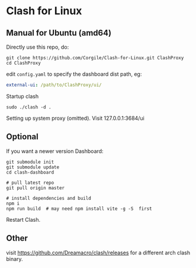 # Clash for Linux


## Manual for Ubuntu (amd64)

Directly use this repo, do:

```shell
git clone https://github.com/Corgile/Clash-for-Linux.git ClashProxy
cd ClashProxy
```

edit `config.yaml` to specify the dashboard dist path, eg:

```yaml
external-ui: /path/to/ClashProxy/ui/
```

Startup clash


```shell
sudo ./clash -d .
```

Setting up system proxy (omitted).  Visit 127.0.0.1:3684/ui


## Optional

If you want a newer version Dashboard:

```shell
git submodule init
git submodule update
cd clash-dashboard

# pull latest repo
git pull origin master

# install dependencies and build
npm i
npm run build  # may need npm install vite -g -S  first
```

Restart Clash.

## Other

visit https://github.com/Dreamacro/clash/releases for a different arch clash binary.

